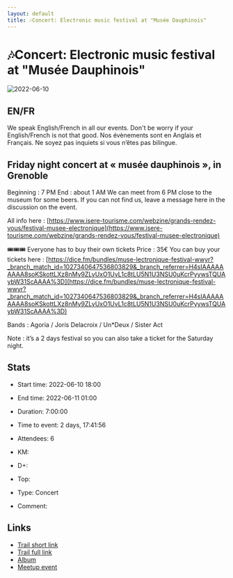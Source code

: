 ```yaml
---
layout: default
title: 🎶Concert: Electronic music festival at "Musée Dauphinois"
---
```


# 🎶Concert: Electronic music festival at "Musée Dauphinois"

![2022-06-10](/Stats/img/orig/2022-06-10.jpg)

## EN/FR
We speak English/French in all our events. Don't be worry if your English/French is not that good. Nos évènements sont en Anglais et Français. Ne soyez pas inquiets si vous n’êtes pas bilingue.

## Friday night concert at « musée dauphinois », in Grenoble
Beginning : 7 PM
End : about 1 AM
We can meet from 6 PM close to the museum for some beers. If you can not find us, leave a message here in the discussion on the event.

All info here : [https://www.isere-tourisme.com/webzine/grands-rendez-vous/festival-musee-electronique](https://www.isere-tourisme.com/webzine/grands-rendez-vous/festival-musee-electronique)

🎟🎟🎟 Everyone has to buy their own tickets
Price : 35€
You can buy your tickets here : [https://dice.fm/bundles/muse-lectronique-festival-wwyr?_branch_match_id=1027340647536803829&_branch_referrer=H4sIAAAAAAAAA8soKSkottLXz8nMy9ZLyUxO1UvL1c8tLU5N1U3NSU0uKcrPyywsTQUAybW31ScAAAA%3D](https://dice.fm/bundles/muse-lectronique-festival-wwyr?_branch_match_id=1027340647536803829&_branch_referrer=H4sIAAAAAAAAA8soKSkottLXz8nMy9ZLyUxO1UvL1c8tLU5N1U3NSU0uKcrPyywsTQUAybW31ScAAAA%3D)

Bands : Agoria / Joris Delacroix / Un\*Deux / Sister Act

Note : it’s a 2 days festival so you can also take a ticket for the Saturday night.

## Stats

- Start time: 2022-06-10 18:00
- End time: 2022-06-11 01:00
- Duration: 7:00:00
- Time to event: 2 days, 17:41:56
- Attendees: 6

- KM: 
- D+: 
- Top: 
- Type: Concert
- Comment: 

## Links

- [Trail short link]()
- [Trail full link]()
- [Album](https://binnette.github.io/GacImg2022/)
- [Meetup event](https://www.meetup.com/grenoble-adventure-club-english-french/events/286426986/)
